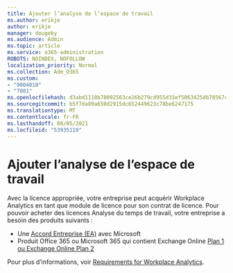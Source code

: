 ```yaml
---
title: Ajouter l’analyse de l’espace de travail
ms.author: erikje
author: erikje
manager: dougeby
ms.audience: Admin
ms.topic: article
ms.service: o365-administration
ROBOTS: NOINDEX, NOFOLLOW
localization_priority: Normal
ms.collection: Adm_O365
ms.custom:
- "9004018"
- "7081"
ms.openlocfilehash: d3abd1110b78092563ce26b279cd955d31ef5063425db78567c3cfd906007c0e
ms.sourcegitcommit: b5f7da89a650d2915dc652449623c78be6247175
ms.translationtype: MT
ms.contentlocale: fr-FR
ms.lasthandoff: 08/05/2021
ms.locfileid: "53935119"
---
```

# <a name="add-workplace-analytics"></a>Ajouter l’analyse de l’espace de travail

Avec la licence appropriée, votre entreprise peut acquérir Workplace Analytics en tant que module de licence pour son contrat de licence. Pour pouvoir acheter des licences Analyse du temps de travail, votre entreprise a besoin des produits suivants : 

- Une [Accord Entreprise (EA)](https://docs.microsoft.com/workplace-analytics/setup/environment-requirements#enterprise-agreements) avec Microsoft
- Produit Office 365 ou Microsoft 365 qui contient Exchange Online [Plan 1 ou Exchange Online Plan 2](https://docs.microsoft.com/workplace-analytics/setup/environment-requirements#exchange-online-plans)

Pour plus d’informations, voir [Requirements for Workplace Analytics](https://docs.microsoft.com/workplace-analytics/setup/environment-requirements). 
